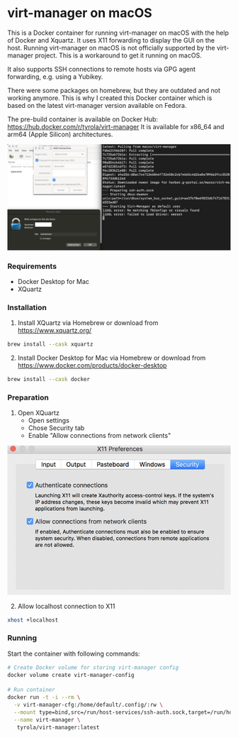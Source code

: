 virt-manager on macOS
=====================

This is a Docker container for running virt-manager on macOS with the help of Docker and Xquartz.
It uses X11 forwarding to display the GUI on the host. Running virt-manager on macOS is not officially supported by the virt-manager project.
This is a workaround to get it running on macOS. 

It also supports SSH connections to remote hosts via GPG agent forwarding, e.g. using a Yubikey.

There were some packages on homebrew, but they are outdated and not working anymore. This
is why I created this Docker container which is based on the latest virt-manager version available on Fedora.

The pre-build container is available on Docker Hub: https://hub.docker.com/r/tyrola/virt-manager
It is available for x86_64 and arm64 (Apple Silicon) architectures.

![virt-manager usage example](docs/usage.png)


### Requirements

- Docker Desktop for Mac
- XQuartz

### Installation

1. Install XQuartz via Homebrew or download from https://www.xquartz.org/
```bash
brew install --cask xquartz
```

2. Install Docker Desktop for Mac via Homebrew or download from https://www.docker.com/products/docker-desktop
```bash
brew install --cask docker
```

### Preparation

1. Open XQuartz
   - Open settings
   - Chose Security tab
   - Enable "Allow connections from network clients"

![XQuartz Settings Screenshot](docs/settings.png)

2. Allow localhost connection to X11
```bash
xhost +localhost
```

### Running

Start the container with following commands:

```bash
# Create Docker volume for storing virt-manager config
docker volume create virt-manager-config

# Run container
docker run -t -i --rm \
  -v virt-manager-cfg:/home/default/.config/:rw \
  --mount type=bind,src=/run/host-services/ssh-auth.sock,target=/run/host-services/ssh-auth.sock \
  --name virt-manager \
   tyrola/virt-manager:latest
```

